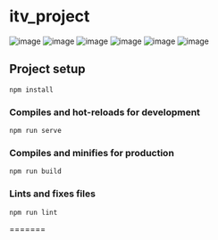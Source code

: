 # itv_project

![image](https://github.com/AmeliaLis/itv_project/assets/92231048/4426cfa1-5930-4887-b4cc-46d01f776c48)
![image](https://github.com/AmeliaLis/itv_project/assets/92231048/d7d1f29c-5ce4-4ae2-a6c7-a358e3bf4ffb)
![image](https://github.com/AmeliaLis/itv_project/assets/92231048/d5a52a67-3b86-4cac-bd9d-903867ea7e91)
![image](https://github.com/AmeliaLis/itv_project/assets/92231048/600d2c0c-712a-4670-a998-202f29c85a10)
![image](https://github.com/AmeliaLis/itv_project/assets/92231048/48cf6f1a-4c3d-4ef7-b627-d53a836671ef)
![image](https://github.com/AmeliaLis/itv_project/assets/92231048/cfb9c40a-c60e-4f35-be58-435b733f88ab)

## Project setup
```
npm install
```
### Compiles and hot-reloads for development
```
npm run serve
```
### Compiles and minifies for production
```
npm run build
```
### Lints and fixes files
```
npm run lint
```
=======





